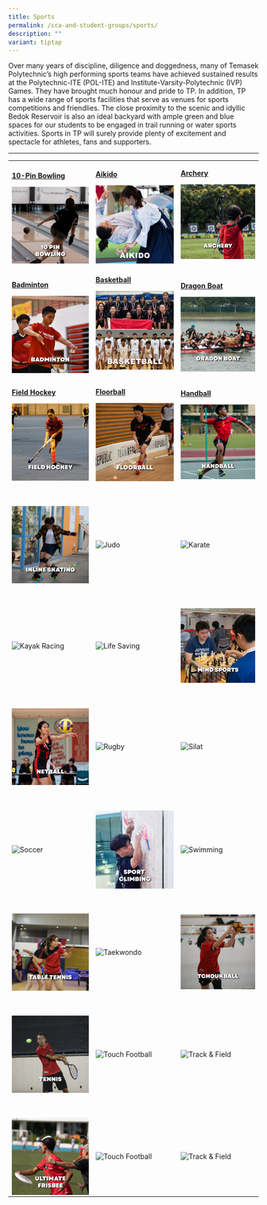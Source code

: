 ```yaml
---
title: Sports
permalink: /cca-and-student-groups/sports/
description: ""
variant: tiptap
---
```

<p>Over many years of discipline, diligence and doggedness, many of Temasek
Polytechnic’s high performing sports teams have achieved sustained results
at the Polytechnic-ITE (POL-ITE) and Institute-Varsity-Polytechnic (IVP)
Games. They have brought much honour and pride to TP. In addition, TP has
a wide range of sports facilities that serve as venues for sports competitions
and friendlies. The close proximity to the scenic and idyllic Bedok Reservoir
is also an ideal backyard with ample green and blue spaces for our students
to be engaged in trail running or water sports activities. Sports in TP
will surely provide plenty of excitement and spectacle for athletes, fans
and supporters.</p>
<hr>
<table style="minWidth: 75px">
<colgroup>
<col>
<col>
<col>
</colgroup>
<tbody>
<tr>
<td rowspan="1" colspan="1">
<p><strong><a href="/sports/10-pin-bowling/" rel="noopener noreferrer nofollow" target="_blank">10-Pin Bowling</a></strong>
</p>
<div class="isomer-image-wrapper">
<img style="display:block;margin-left:auto;margin-right:auto;" height="auto" width="100%" alt="10 Pin Bowling" src="/images/Sports/BOWLING_button-01.png">
</div>
</td>
<td rowspan="1" colspan="1">
<p><strong><a href="/sports/aikido" rel="noopener noreferrer nofollow" target="_blank">Aikido</a></strong>
</p>
<div class="isomer-image-wrapper">
<img style="width: 100%" height="auto" width="100%" alt="" src="/images/Sports/Aikido.jpg">
</div>
</td>
<td rowspan="1" colspan="1">
<p><strong><a href="/sports/archery" rel="noopener noreferrer nofollow" target="_blank">Archery</a></strong>
</p>
<div class="isomer-image-wrapper">
<img style="display:block;margin-left:auto;margin-right:auto;" height="auto" width="100%" alt="Archery" src="/images/Sports/ARCHERY_button-01.png">
</div>
<p></p>
</td>
</tr>
<tr>
<td rowspan="1" colspan="1">
<p><strong><a href="/sports/badminton" rel="noopener noreferrer nofollow" target="_blank">Badminton</a></strong>
</p>
<div class="isomer-image-wrapper">
<img style="display:block;margin-left:auto;margin-right:auto;" height="auto" width="100%" alt="Badminton" src="/images/Sports/BADMINTON_button-01.png">
</div>
</td>
<td rowspan="1" colspan="1">
<p><strong><a href="/sports/basketball" rel="noopener noreferrer nofollow" target="_blank">Basketball</a></strong>
</p>
<div class="isomer-image-wrapper">
<img style="width: 100%" height="auto" width="100%" alt="" src="/images/Sports/Basketball_2.jpg">
</div>
<p></p>
</td>
<td rowspan="1" colspan="1">
<p><strong><a href="/sports/dragon-boat" rel="noopener noreferrer nofollow" target="_blank">Dragon Boat</a></strong>
</p>
<div class="isomer-image-wrapper">
<img style="display:block;margin-left:auto;margin-right:auto;" height="auto" width="100%" alt="Dragon Boat" src="/images/Sports/DRAGONBOAT_button-01.png">
</div>
</td>
</tr>
<tr>
<td rowspan="1" colspan="1">
<p><strong><a href="/sports/field-hockey" rel="noopener noreferrer nofollow" target="_blank">Field Hockey</a></strong>
</p>
<div class="isomer-image-wrapper">
<img style="display:block;margin-left:auto;margin-right:auto;" height="auto" width="100%" alt="Field Hockey" src="/images/Sports/FIELD HOCKEY_button-01.png">
</div>
</td>
<td rowspan="1" colspan="1">
<p><strong><a href="/sports/floorball" rel="noopener noreferrer nofollow" target="_blank">Floorball</a></strong>
</p>
<div class="isomer-image-wrapper">
<img style="display:block;margin-left:auto;margin-right:auto;" height="auto" width="100%" alt="Floorball" src="/images/Sports/FLOORBALL_button-01.png">
</div>
</td>
<td rowspan="1" colspan="1">
<p><strong><a href="/sports/handball" rel="noopener noreferrer nofollow" target="_blank">Handball</a></strong>
</p>
<div class="isomer-image-wrapper">
<img style="display:block;margin-left:auto;margin-right:auto;" height="auto" width="100%" alt="Handball" src="/images/Sports/HANDBALL_button-01.png">
</div>
</td>
</tr>
<tr>
<td rowspan="1" colspan="1">
<p>
<br>
</p>
<div class="isomer-image-wrapper">
<img style="display:block;margin-left:auto;margin-right:auto;" height="auto" width="100%" alt="Inline Skating" src="/images/Sports/INLINE SKATING_button-01.png">
</div>
</td>
<td rowspan="1" colspan="1">
<p>
<br>
</p>
<div class="isomer-image-wrapper">
<img style="display:block;margin-left:auto;margin-right:auto;" height="auto" width="100%" alt="Judo" src="https://hosting.photobucket.com/images/i/tracyng81/JUDO.jpg?width=320&amp;height=320&amp;fit=bounds">
</div>
</td>
<td rowspan="1" colspan="1">
<p>
<br>
</p>
<div class="isomer-image-wrapper">
<img style="display:block;margin-left:auto;margin-right:auto;" height="auto" width="100%" alt="Karate" src="https://hosting.photobucket.com/images/i/tracyng81/Karate.jpg?width=320&amp;height=320&amp;fit=bounds">
</div>
</td>
</tr>
<tr>
<td rowspan="1" colspan="1">
<p>
<br>
</p>
<div class="isomer-image-wrapper">
<img style="display:block;margin-left:auto;margin-right:auto;" height="auto" width="100%" alt="Kayak Racing" src="https://hosting.photobucket.com/images/i/tracyng81/Kayak_Racing.jpg?width=320&amp;height=320&amp;fit=bounds">
</div>
</td>
<td rowspan="1" colspan="1">
<p>
<br>
</p>
<div class="isomer-image-wrapper">
<img style="display:block;margin-left:auto;margin-right:auto;" height="auto" width="100%" alt="Life Saving" src="https://hosting.photobucket.com/images/i/tracyng81/Life_Saving.jpg?width=320&amp;height=320&amp;fit=boundsg">
</div>
</td>
<td rowspan="1" colspan="1">
<p>
<br>
</p>
<div class="isomer-image-wrapper">
<img style="display:block;margin-left:auto;margin-right:auto;" height="auto" width="100%" alt="Mind Sports" src="/images/Sports/MIND SPORTS_button-01.png">
</div>
</td>
</tr>
<tr>
<td rowspan="1" colspan="1">
<p>
<br>
</p>
<div class="isomer-image-wrapper">
<img style="display:block;margin-left:auto;margin-right:auto;" height="auto" width="100%" alt="Netball" src="/images/Sports/NETBALL_button-01.png">
</div>
</td>
<td rowspan="1" colspan="1">
<p>
<br>
</p>
<div class="isomer-image-wrapper">
<img style="display:block;margin-left:auto;margin-right:auto;" height="auto" width="100%" alt="Rugby" src="https://hosting.photobucket.com/images/i/tracyng81/Rugby_uexc8VcYzJJ2CpVWWNNux1.jpg?width=320&amp;height=320&amp;fit=bounds">
</div>
</td>
<td rowspan="1" colspan="1">
<p>
<br>
</p>
<div class="isomer-image-wrapper">
<img style="display:block;margin-left:auto;margin-right:auto;" height="auto" width="100%" alt="Silat" src="https://hosting.photobucket.com/images/i/tracyng81/Silat_37EyFJyjNZk8nuSxxGSKcz.jpeg?width=320&amp;height=320&amp;fit=bounds">
</div>
</td>
</tr>
<tr>
<td rowspan="1" colspan="1">
<p>
<br>
</p>
<div class="isomer-image-wrapper">
<img style="display:block;margin-left:auto;margin-right:auto;" height="auto" width="100%" alt="Soccer" src="https://hosting.photobucket.com/images/i/tracyng81/Soccer_d9sfSKUUNZv6s8nJKos9V6.jpg?width=320&amp;height=320&amp;fit=bounds">
</div>
</td>
<td rowspan="1" colspan="1">
<p>
<br>
</p>
<div class="isomer-image-wrapper">
<img style="display:block;margin-left:auto;margin-right:auto;" height="auto" width="100%" alt="Sport Climbing" src="/images/Sports/SPORT CLIMBING_button-01.png">
</div>
</td>
<td rowspan="1" colspan="1">
<p>
<br>
</p>
<div class="isomer-image-wrapper">
<img style="display:block;margin-left:auto;margin-right:auto;" height="auto" width="100%" alt="Swimming" src="https://hosting.photobucket.com/images/i/tracyng81/Swimming.jpg?width=320&amp;height=320&amp;fit=bounds">
</div>
</td>
</tr>
<tr>
<td rowspan="1" colspan="1">
<p>
<br>
</p>
<div class="isomer-image-wrapper">
<img style="display:block;margin-left:auto;margin-right:auto;" height="auto" width="100%" alt="Table Tennis" src="/images/Sports/TABLE TENNIS_button-01.png">
</div>
</td>
<td rowspan="1" colspan="1">
<p>
<br>
</p>
<div class="isomer-image-wrapper">
<img style="display:block;margin-left:auto;margin-right:auto;" height="auto" width="100%" alt="Taekwondo" src="https://hosting.photobucket.com/images/i/tracyng81/Taekwondo_fF1Qotz1BPcZ4jFvxvvd7n.jpg?width=320&amp;height=320&amp;fit=bounds">
</div>
</td>
<td rowspan="1" colspan="1">
<p>
<br>
</p>
<div class="isomer-image-wrapper">
<img style="display:block;margin-left:auto;margin-right:auto;" height="auto" width="100%" alt="Tchoukball" src="/images/Sports/TCHOUKBALL_button-01.png">
</div>
</td>
</tr>
<tr>
<td rowspan="1" colspan="1">
<p>
<br>
</p>
<div class="isomer-image-wrapper">
<img style="display:block;margin-left:auto;margin-right:auto;" height="auto" width="100%" alt="Tennis" src="/images/Sports/TENNIS_button-01.png">
</div>
</td>
<td rowspan="1" colspan="1">
<p>
<br>
</p>
<div class="isomer-image-wrapper">
<img style="display:block;margin-left:auto;margin-right:auto;" height="auto" width="100%" alt="Touch Football" src="https://hosting.photobucket.com/images/i/tracyng81/Touch_Football.jpg?width=320&amp;height=320&amp;fit=bounds">
</div>
</td>
<td rowspan="1" colspan="1">
<p>
<br>
</p>
<div class="isomer-image-wrapper">
<img style="display:block;margin-left:auto;margin-right:auto;" height="auto" width="100%" alt="Track &amp; Field" src="https://hosting.photobucket.com/images/i/tracyng81/Track_Field_cQ6wB7Zu5eeQGFvqWssPuu.jpg?width=320&amp;height=320&amp;fit=bounds">
</div>
</td>
</tr>
<tr>
<td rowspan="1" colspan="1">
<p>
<br>
</p>
<div class="isomer-image-wrapper">
<img style="display:block;margin-left:auto;margin-right:auto;" height="auto" width="100%" alt="Ultimate Frisbee" src="/images/Sports/ULTIMATE FRISBEE_button-01.png">
</div>
</td>
<td rowspan="1" colspan="1">
<p>
<br>
</p>
<div class="isomer-image-wrapper">
<img style="display:block;margin-left:auto;margin-right:auto;" height="auto" width="100%" alt="Touch Football" src="https://hosting.photobucket.com/images/i/tracyng81/Volleyball_nbZJUDbmARuvV6o2jNkrVj.jpg?width=320&amp;height=320&amp;fit=boundsg">
</div>
</td>
<td rowspan="1" colspan="1">
<p>
<br>
</p>
<div class="isomer-image-wrapper">
<img style="display:block;margin-left:auto;margin-right:auto;" height="auto" width="100%" alt="Track &amp; Field" src="https://hosting.photobucket.com/images/i/tracyng81/Water_Polo.jpg?width=320&amp;height=320&amp;fit=bounds">
</div>
</td>
</tr>
</tbody>
</table>
<p></p>